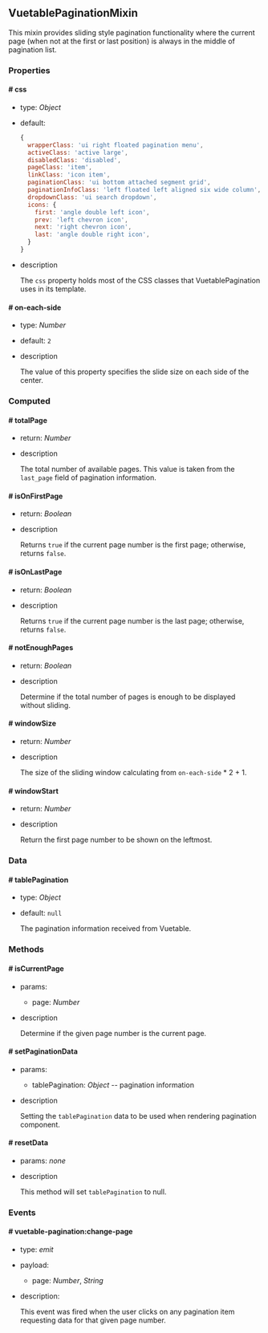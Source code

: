 ## VuetablePaginationMixin

This mixin provides sliding style pagination functionality where the current page (when not at the first or last position) is always in the middle of pagination list.

### Properties

#### # css
- type: _Object_
- default: 
  ```javascript
  {
    wrapperClass: 'ui right floated pagination menu',
    activeClass: 'active large',
    disabledClass: 'disabled',
    pageClass: 'item',
    linkClass: 'icon item',
    paginationClass: 'ui bottom attached segment grid',
    paginationInfoClass: 'left floated left aligned six wide column',
    dropdownClass: 'ui search dropdown',
    icons: {
      first: 'angle double left icon',
      prev: 'left chevron icon',
      next: 'right chevron icon',
      last: 'angle double right icon',
    }
  }
  ```
- description

  The `css` property holds most of the CSS classes that VuetablePagination uses in its template.

#### # on-each-side
- type: _Number_
- default: `2`
- description

  The value of this property specifies the slide size on each side of the center.

### Computed

#### # totalPage
- return: _Number_
- description

  The total number of available pages. This value is taken from the `last_page` field of pagination information.

#### # isOnFirstPage
- return: _Boolean_
- description

  Returns `true` if the current page number is the first page; otherwise, returns `false`.

#### # isOnLastPage
- return: _Boolean_
- description

  Returns `true` if the current page number is the last page; otherwise, returns `false`.

#### # notEnoughPages
- return: _Boolean_
- description

  Determine if the total number of pages is enough to be displayed without sliding.

#### # windowSize
- return: _Number_
- description

  The size of the sliding window calculating from `on-each-side` * 2 + 1.

#### # windowStart
- return: _Number_
- description

  Return the first page number to be shown on the leftmost.

### Data
#### # tablePagination
- type: _Object_
- default: `null`

  The pagination information received from Vuetable.

### Methods

#### # isCurrentPage
- params:
  - page: _Number_
- description

  Determine if the given page number is the current page.
  
#### # setPaginationData
- params:
  - tablePagination: _Object_ -- pagination information
- description

  Setting the `tablePagination` data to be used when rendering pagination component.

#### # resetData
- params: _none_
- description

  This method will set `tablePagination` to null.

### Events

#### # vuetable-pagination:change-page
- type: _emit_
- payload:
  - page: _Number_, _String_
- description:
  
  This event was fired when the user clicks on any pagination item requesting data for that given page number.
